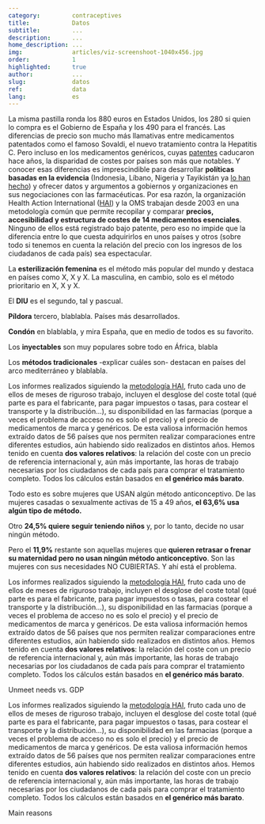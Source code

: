 ```yaml
---
category:         contraceptives
title:            Datos
subtitle:         ...
description:      ...
home_description: ...
img:              articles/viz-screenshoot-1040x456.jpg
order:            1
highlighted:      true
author:           ...
slug:             datos
ref:              data
lang:             es
---
```


<div class="container page-content">
<div class="page-content-container" markdown="1">

La misma pastilla ronda los 880 euros en Estados Unidos, los 280 si quien lo compra es el Gobierno de España y los 490 para el francés. Las diferencias de precio son mucho más llamativas entre medicamentos patentados como el famoso Sovaldi, el nuevo tratamiento contra la Hepatitis C. Pero incluso en los medicamentos genéricos, cuyas [patentes](/patentes) caducaron hace años, la disparidad de costes por países son más que notables. Y conocer esas diferencias es imprescindible para desarrollar **políticas basadas en la evidencia** (Indonesia, Líbano, Nigeria y Tayikistán ya [lo han hecho](http://www.who.int/medicines/areas/access/OMS_Medicine_prices.pdf)) y ofrecer datos y argumentos a gobiernos y organizaciones en sus negociaciones con las farmacéuticas. Por esa razón, la organización Health Action International ([HAI](http://www.haiweb.org/)) y la OMS trabajan desde 2003 en una metodología común que permite recopilar y comparar **precios, accesibilidad y estructura de costes de 14 medicamentos esenciales**. Ninguno de ellos está registrado bajo patente, pero eso no impide que la diferencia entre lo que cuesta adquirirlos en unos países y otros (sobre todo si tenemos en cuenta la relación del precio con los ingresos de los ciudadanos de cada país) sea espectacular.
</div>
</div>

<div id="contraceptives-use-container" class="scroll-container">
<!--  graphic container  -->
<div class="scroll-graphic">
  <div class="graph-container">
    <div id="map-contraceptives-use" class="map-graph">
      <div class="tooltip top" role="tooltip">
        <div class="tooltip-arrow"></div>
        <div class="tooltip-inner">
          <p class="title"></p>
          <p class="description"></p>
        </div>
      </div>
    </div>
  </div>
</div>
<!--  step/text container  -->
<div class="scroll-text">
  <div class="step" data-instance="0" data-step="0"></div>
  <div class="step" data-instance="0" data-step="1">
    <p>La <strong>esterilización femenina</strong> es el método más popular del mundo y destaca en países como X, X y X. La masculina, en cambio, solo es el método prioritario en X, X y X.</p>
  </div>
  <div class="step" data-instance="0" data-step="2">
    <p>El <strong>DIU</strong> es el segundo, tal y pascual.</p>
  </div>
  <div class="step" data-instance="0" data-step="3">
    <p><strong>Píldora</strong> tercero, blablabla. Países más desarrollados.</p>
  </div>
  <div class="step" data-instance="0" data-step="4">
    <p><strong>Condón</strong> en blablabla, y mira España, que en medio de todos es su favorito.</p>
  </div>
  <div class="step" data-instance="0" data-step="5">
    <p>Los <strong>inyectables</strong> son muy populares sobre todo en África, blabla</p>
  </div>
  <div class="step" data-instance="0" data-step="6">
    <p>Los <strong>métodos tradicionales</strong> -explicar cuáles son- destacan en países del arco mediterráneo y blablabla.</p>
  </div>
</div>
</div>

<!--

-->

<div class="container page-content">
<div class="page-content-container" markdown="1">

Los informes realizados siguiendo la [metodología HAI](http://www.who.int/medicines/areas/access/OMS_Medicine_prices.pdf), fruto cada uno de ellos de meses de riguroso trabajo, incluyen el desglose del coste total (qué parte es para el fabricante, para pagar impuestos o tasas, para costear el transporte y la distribución...), su disponibilidad en las farmacias (porque a veces el problema de acceso no es solo el precio) y el precio de medicamentos de marca y genéricos. De esta valiosa información hemos extraído datos de 56 países que nos permiten realizar comparaciones entre diferentes estudios, aún habiendo sido realizados en distintos años. Hemos tenido en cuenta **dos valores relativos**: la relación del coste con un precio de referencia internacional y, aún más importante, las horas de trabajo necesarias por los ciudadanos de cada país para comprar el tratamiento completo. Todos los cálculos están basados en **el genérico más barato**.
</div>
</div>

<div id="contraceptives-use-graph-container" class="scroll-container">
<!--  graphic container  -->
<div class="scroll-graphic">
  <div class="graph-container">
    <div class="container page-content">
      <div id="contraceptives-use-graph"></div>
    </div>
  </div>
</div>
<!--  step/text container  -->
<div class="scroll-text">
  <div class="step" data-instance="1" data-step="0"></div>
  <div class="step" data-instance="1" data-step="1">
    <p>Todo esto es sobre mujeres que USAN algún método anticonceptivo. De las mujeres casadas o sexualmente activas de 15 a 49 años, <strong>el 63,6% usa algún tipo de método.</strong></p>
  </div>
  <div class="step" data-instance="1" data-step="2">
    <p>Otro <strong>24,5% quiere seguir teniendo niños</strong> y, por lo tanto, decide no usar ningún método. </p>
  </div>
  <div class="step" data-instance="1" data-step="3">
    <p>Pero el <strong>11,9%</strong> restante son aquellas mujeres que <strong>quieren retrasar o frenar su maternidad pero no usan ningún método anticonceptivo</strong>. Son las mujeres con sus necesidades NO CUBIERTAS. Y ahí está el problema. </p>
  </div>
</div>
</div>

<div class="container page-content">
<div class="page-content-container" markdown="1">

Los informes realizados siguiendo la [metodología HAI](http://www.who.int/medicines/areas/access/OMS_Medicine_prices.pdf), fruto cada uno de ellos de meses de riguroso trabajo, incluyen el desglose del coste total (qué parte es para el fabricante, para pagar impuestos o tasas, para costear el transporte y la distribución...), su disponibilidad en las farmacias (porque a veces el problema de acceso no es solo el precio) y el precio de medicamentos de marca y genéricos. De esta valiosa información hemos extraído datos de 56 países que nos permiten realizar comparaciones entre diferentes estudios, aún habiendo sido realizados en distintos años. Hemos tenido en cuenta **dos valores relativos**: la relación del coste con un precio de referencia internacional y, aún más importante, las horas de trabajo necesarias por los ciudadanos de cada país para comprar el tratamiento completo. Todos los cálculos están basados en **el genérico más barato**.
</div>

<div id="unmet-needs-gdp-container-graph" class="graph-container">
  <p class="graph-container-caption">Unmeet needs vs. GDP</p>
  <div id="unmet-needs-gdp-graph" class="scatterplot-graph">
    <!--
    <ul class="x-legend">
      <li>Ingreso bajo</li>
      <li>Ingreso medio bajo</li>
      <li>Ingreso medio alto</li>
      <li>Ingreso alto</li>
    </ul>
    -->
  </div>
</div>

<div class="page-content-container" markdown="1">

Los informes realizados siguiendo la [metodología HAI](http://www.who.int/medicines/areas/access/OMS_Medicine_prices.pdf), fruto cada uno de ellos de meses de riguroso trabajo, incluyen el desglose del coste total (qué parte es para el fabricante, para pagar impuestos o tasas, para costear el transporte y la distribución...), su disponibilidad en las farmacias (porque a veces el problema de acceso no es solo el precio) y el precio de medicamentos de marca y genéricos. De esta valiosa información hemos extraído datos de 56 países que nos permiten realizar comparaciones entre diferentes estudios, aún habiendo sido realizados en distintos años. Hemos tenido en cuenta **dos valores relativos**: la relación del coste con un precio de referencia internacional y, aún más importante, las horas de trabajo necesarias por los ciudadanos de cada país para comprar el tratamiento completo. Todos los cálculos están basados en **el genérico más barato**.
</div>

<div class="graph-container">
  <p class="graph-container-caption">Main reasons</p>
  <div id="map-contraceptives-reasons" class="map-graph">
    <div class="tooltip top" role="tooltip">
      <div class="tooltip-arrow"></div>
      <div class="tooltip-inner">
        <p class="title"></p>
        <p class="description"></p>
      </div>
    </div>
  </div>
</div>

</div>